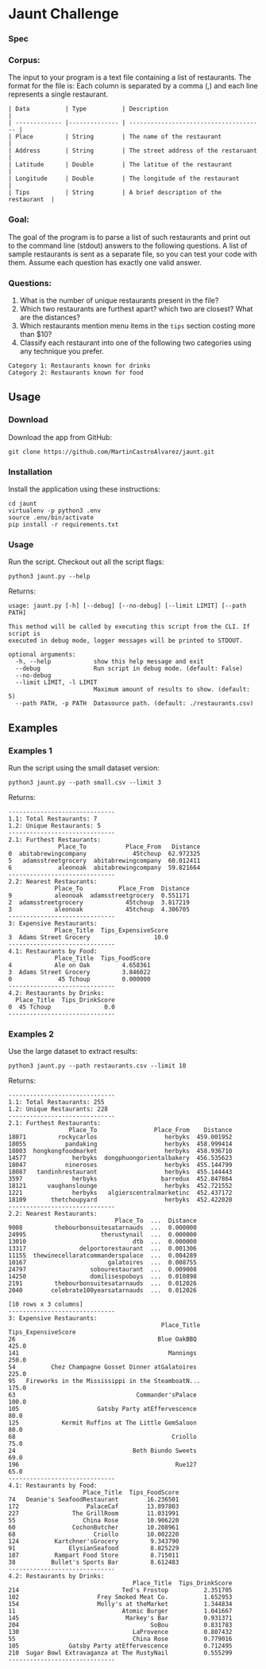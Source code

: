 # Jaunt Challenge

### Spec

### Corpus:
The input to your program is a text file containing a list of restaurants. The format for the file is:
Each column is separated by a comma (,) and each line represents a single restaurant. 
```
| Data          | Type          | Description                            |
| ------------- |-------------- | -------------------------------------- |
| Place         | String        | The name of the restaurant             |
| Address       | String        | The street address of the restaruant   |
| Latitude      | Double        | The latitue of the restaurant          |
| Longitude     | Double        | The longitude of the restaurant        |
| Tips          | String        | A brief description of the restaurant  |
```

### Goal:
The goal of the program is to parse a list of such restaurants and print out to the command line (stdout) answers to the following questions. A list of sample restaurants is sent as a separate file, so you can test your code with them. Assume each question has exactly one valid answer.

### Questions:
1. What is the number of unique restaurants present in the file?
2. Which two restaurants are furthest apart?  which two are closest?  What are the distances?
3. Which restaurants mention menu items in the `tips` section costing more than $10?
4. Classify each restaurant into one of the following two categories using any technique you prefer.
```
Category 1: Restaurants known for drinks
Category 2: Restaurants known for food
```

## Usage

### Download
Download the app from GitHub:
```
git clone https://github.com/MartinCastroAlvarez/jaunt.git
```

### Installation
Install the application using these instructions:
```
cd jaunt
virtualenv -p python3 .env
source .env/bin/activate
pip install -r requirements.txt
```

### Usage
Run the script. Checkout out all the script flags:
```
python3 jaunt.py --help
```
Returns:
```
usage: jaunt.py [-h] [--debug] [--no-debug] [--limit LIMIT] [--path PATH]

This method will be called by executing this script from the CLI. If script is
executed in debug mode, logger messages will be printed to STDOUT.

optional arguments:
  -h, --help            show this help message and exit
  --debug               Run script in debug mode. (default: False)
  --no-debug
  --limit LIMIT, -l LIMIT
                        Maximum amount of results to show. (default: 5)
  --path PATH, -p PATH  Datasource path. (default: ./restaurants.csv)
```

## Examples

### Examples 1
Run the script using the small dataset version:
```
python3 jaunt.py --path small.csv --limit 3
```
Returns:
```
------------------------------
1.1: Total Restaurants: 7
1.2: Unique Restaurants: 5
------------------------------
2.1: Furthest Restaurants:
              Place_To           Place_From   Distance
0  abitabrewingcompany             45tchoup  62.972325
5   adamsstreetgrocery  abitabrewingcompany  60.012411
6             aleonoak  abitabrewingcompany  59.821664
------------------------------
2.2: Nearest Restaurants:
             Place_To          Place_From  Distance
9            aleonoak  adamsstreetgrocery  0.551171
2  adamsstreetgrocery            45tchoup  3.817219
3            aleonoak            45tchoup  4.306705
------------------------------
3: Expensive Restaurants:
             Place_Title  Tips_ExpensiveScore
3  Adams Street Grocery                  10.0
------------------------------
4.1: Restaurants by Food:
             Place_Title  Tips_FoodScore
4            Ale on Oak         4.658361
3  Adams Street Grocery         3.846022
0             45 Tchoup         0.000000
------------------------------
4.2: Restaurants by Drinks:
  Place_Title  Tips_DrinkScore
0  45 Tchoup               0.0
------------------------------
```

### Examples 2
Use the large dataset to extract results:
```
python3 jaunt.py --path restaurants.csv --limit 10
```
Returns:
```
------------------------------
1.1: Total Restaurants: 255
1.2: Unique Restaurants: 228
------------------------------
2.1: Furthest Restaurants:
                 Place_To                Place_From    Distance
18071         rockycarlos                   herbyks  459.001952
18055           pandaking                   herbyks  458.999414
18003  hongkongfoodmarket                   herbyks  458.936710
14577             herbyks  dongphuongorientalbakery  456.535623
18047           nineroses                   herbyks  455.144799
18087   tandinhrestaurant                   herbyks  455.144443
3597              herbyks                  barredux  452.847864
18121      vaughanslounge                   herbyks  452.721552
1221              herbyks   algierscentralmarketinc  452.437172
18109       thetchoupyard                   herbyks  452.422020
------------------------------
2.2: Nearest Restaurants:
                              Place_To  ...  Distance
9008         thebourbonsuitesatarnauds  ...  0.000000
24995                     therustynail  ...  0.000000
13010                              dtb  ...  0.000000
13317               delportorestaurant  ...  0.001306
11155  thewinecellaratcommanderspalace  ...  0.004289
10167                       galatoires  ...  0.008755
24797                  sobourestaurant  ...  0.009008
14250                  domilisespoboys  ...  0.010898
2191         thebourbonsuitesatarnauds  ...  0.012026
2040        celebrate100yearsatarnauds  ...  0.012026

[10 rows x 3 columns]
------------------------------
3: Expensive Restaurants:
                                           Place_Title  Tips_ExpensiveScore
26                                        Blue OakBBQ                 425.0
141                                          Mannings                 250.0
54          Chez Champagne Gosset Dinner atGalatoires                 225.0
95   Fireworks in the Mississippi in the SteamboatN...                175.0
63                                  Commander'sPalace                 100.0
105                      Gatsby Party atEffervescence                  80.0
125            Kermit Ruffins at The Little GemSaloon                  80.0
68                                            Criollo                  75.0
24                                 Beth Biundo Sweets                  69.0
196                                            Rue127                  65.0
------------------------------
4.1: Restaurants by Food:
                     Place_Title  Tips_FoodScore
74   Deanie's SeafoodRestaurant        16.236501
172                   PalaceCaf        13.897803
227               The GrillRoom        11.031991
55                   China Rose        10.906220
60                CochonButcher        10.208961
68                      Criollo        10.002220
124          Kartchner'sGrocery         9.343790
91               ElysianSeafood         8.825229
187          Rampart Food Store         8.715011
38          Bullet's Sports Bar         8.612483
------------------------------
4.2: Restaurants by Drinks:
                                   Place_Title  Tips_DrinkScore
214                             Ted's Frostop          2.351705
102                      Frey Smoked Meat Co.          1.652953
154                      Molly's at theMarket          1.344834
11                              Atomic Burger          1.041667
145                              Markey's Bar          0.931371
204                                     SoBou          0.831783
130                                LaProvence          0.807432
55                                 China Rose          0.779016
105              Gatsby Party atEffervescence          0.712495
210  Sugar Bowl Extravaganza at The RustyNail          0.555299
------------------------------
```
